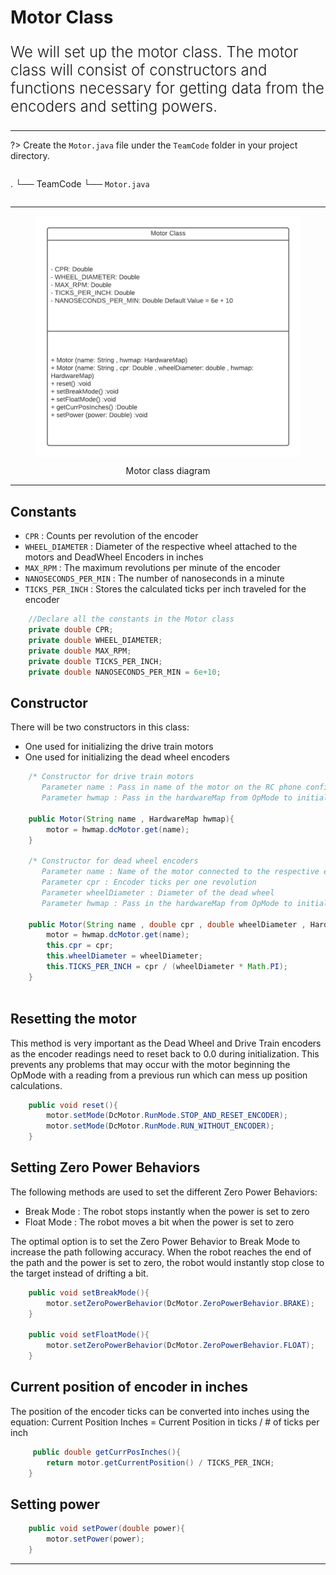 
# Motor Class

<p style = "font-weight : 300; font-size : 24px;">
We will set up the motor class. The motor class will consist of constructors and functions necessary for getting data from the encoders and setting powers.
</p>

---

?>
Create the `Motor.java` file under the `TeamCode` folder in your project directory.
> ```text
.
└── TeamCode
    └── `Motor.java`
> ```

---

<figure align="center">
    <img src="Images/motor-diagram.png" class="rounded-lg" alt="Motor class diagram" style="border-radius : 1.5%;">
    <figcaption class="mt-2 text-sm text-center text-gray-600" style = "padding-top : 10px;">Motor class diagram</figcaption>
</figure>


---

## Constants
- `CPR` : Counts per revolution of the encoder
- `WHEEL_DIAMETER` : Diameter of the respective wheel attached to the motors and DeadWheel Encoders in inches
- `MAX_RPM` : The maximum revolutions per minute of the encoder
- `NANOSECONDS_PER_MIN` : The number of nanoseconds in a minute
- `TICKS_PER_INCH` : Stores the calculated ticks per inch traveled for the encoder

```java 
    //Declare all the constants in the Motor class
    private double CPR;
    private double WHEEL_DIAMETER;
    private double MAX_RPM;
    private double TICKS_PER_INCH;
    private double NANOSECONDS_PER_MIN = 6e+10;
```

## Constructor
There will be two constructors in this class:
- One used for initializing the drive train motors
- One used for initializing the dead wheel encoders

```java 
    /* Constructor for drive train motors
       Parameter name : Pass in name of the motor on the RC phone config
       Parameter hwmap : Pass in the hardwareMap from OpMode to initialize the motor */
    
    public Motor(String name , HardwareMap hwmap){
        motor = hwmap.dcMotor.get(name);
    }
    
    /* Constructor for dead wheel encoders
       Parameter name : Name of the motor connected to the respective encoder port
       Parameter cpr : Encoder ticks per one revolution
       Parameter wheelDiameter : Diameter of the dead wheel 
       Parameter hwmap : Pass in the hardwareMap from OpMode to initialize the motor */
    
    public Motor(String name , double cpr , double wheelDiameter , HardwareMap hwmap){
        motor = hwmap.dcMotor.get(name);
        this.cpr = cpr;
        this.wheelDiameter = wheelDiameter;
        this.TICKS_PER_INCH = cpr / (wheelDiameter * Math.PI);
    }    
    
```

## Resetting the motor

This method is very important as the Dead Wheel and Drive Train encoders as the encoder readings need to reset back to 0.0 during initialization. This prevents any problems that may occur with the motor beginning the OpMode with a reading from a previous run which can mess up position calculations.

```java 
    public void reset(){
        motor.setMode(DcMotor.RunMode.STOP_AND_RESET_ENCODER);
        motor.setMode(DcMotor.RunMode.RUN_WITHOUT_ENCODER);
    }
```

## Setting Zero Power Behaviors

The following methods are used to set the different Zero Power Behaviors:
- Break Mode : The robot stops instantly when the power is set to zero
- Float Mode : The robot moves a bit when the power is set to zero

The optimal option is to set the Zero Power Behavior to Break Mode to increase the path following accuracy. When the robot reaches the end of the path and the power is set to zero, the robot would instantly stop close to the target instead of drifting a bit.

```java 
    public void setBreakMode(){
        motor.setZeroPowerBehavior(DcMotor.ZeroPowerBehavior.BRAKE);
    }

    public void setFloatMode(){
        motor.setZeroPowerBehavior(DcMotor.ZeroPowerBehavior.FLOAT);
    }
```

## Current position of encoder in inches

The position of the encoder ticks can be converted into inches using the equation: Current Position Inches = Current Position in ticks / # of ticks per inch
```java 
     public double getCurrPosInches(){
        return motor.getCurrentPosition() / TICKS_PER_INCH;
    }
```

## Setting power

```java 
    public void setPower(double power){
        motor.setPower(power);
    }
```

---
